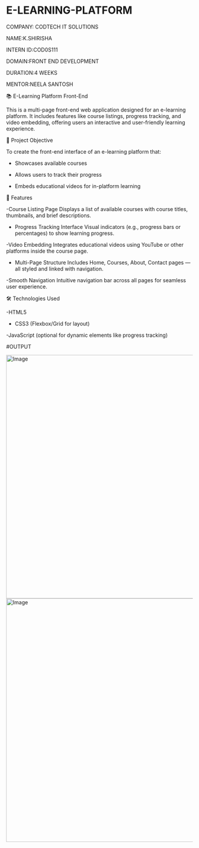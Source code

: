 # E-LEARNING-PLATFORM

COMPANY: CODTECH IT SOLUTIONS

NAME:K.SHIRISHA

INTERN ID:COD0S111

DOMAIN:FRONT END DEVELOPMENT

DURATION:4 WEEKS

MENTOR:NEELA SANTOSH

📚 E-Learning Platform Front-End

This is a multi-page front-end web application designed for an e-learning platform. It includes features like course listings, progress tracking, and video embedding, offering users an interactive and user-friendly learning experience.

🧠 Project Objective

To create the front-end interface of an e-learning platform that:

   - Showcases available courses

   - Allows users to track their progress

   - Embeds educational videos for in-platform learning

📌 Features

  -Course Listing Page
    Displays a list of available courses with course titles, thumbnails, and brief descriptions.

  - Progress Tracking Interface
    Visual indicators (e.g., progress bars or percentages) to show learning progress.

  -Video Embedding
    Integrates educational videos using YouTube or other platforms inside the course page.

  - Multi-Page Structure
    Includes Home, Courses, About, Contact pages — all styled and linked with navigation.

  -Smooth Navigation
    Intuitive navigation bar across all pages for seamless user experience.

  🛠️ Technologies Used

   -HTML5

  - CSS3 (Flexbox/Grid for layout)

  -JavaScript (optional for dynamic elements like progress tracking)

#OUTPUT

<img width="1290" height="657" alt="Image" src="https://github.com/user-attachments/assets/66b8ba83-7dea-4c36-b1c7-bd84b09da35e" />

<img width="1290" height="657" alt="Image" src="https://github.com/user-attachments/assets/91d3a722-9367-4a0a-93d5-046bae6ff6ee" />
    
